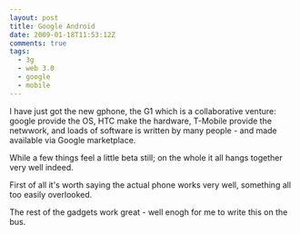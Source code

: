 ```yaml
---
layout: post
title: Google Android
date: 2009-01-18T11:53:12Z
comments: true
tags:
  - 3g
  - web 3.0
  - google
  - mobile
---
```


I have just got the new gphone, the G1 which is a collaborative venture: google provide the OS, HTC make the hardware, T-Mobile provide the netwwork, and loads of software is written by many people - and made available via Google marketplace.

While a few things feel a little beta still; on the whole it all hangs together very well indeed.

First of all it's worth saying the actual phone works very well, something all too easily overlooked.

The rest of the gadgets work great - well enogh for me to write this on the bus.
